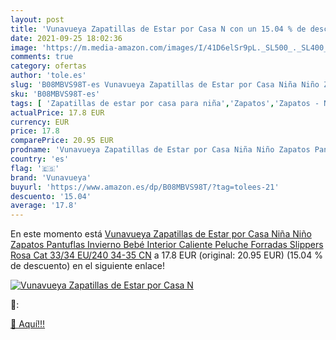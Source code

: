 ```yaml
---
layout: post
title: 'Vunavueya Zapatillas de Estar por Casa N con un 15.04 % de descuento'
date: 2021-09-25 18:02:36
image: 'https://m.media-amazon.com/images/I/41D6elSr9pL._SL500_._SL400_.jpg'
comments: true
category: ofertas
author: 'tole.es'
slug: 'B08MBVS98T-es Vunavueya Zapatillas de Estar por Casa Niña Niño Zapatos...'
sku: 'B08MBVS98T-es'
tags: [ 'Zapatillas de estar por casa para niña','Zapatos','Zapatos - Niñas','Zapatos y complementos','bebé','vunavueya', ]
actualPrice: 17.8 EUR
currency: EUR
price: 17.8
comparePrice: 20.95 EUR
prodname: 'Vunavueya Zapatillas de Estar por Casa Niña Niño Zapatos Pantuflas Invierno Bebé Interior Caliente Peluche Forradas Slippers Rosa Cat  33/34 EU/240 34-35  CN'
country: 'es'
flag: '🇪🇸'
brand: 'Vunavueya'
buyurl: 'https://www.amazon.es/dp/B08MBVS98T/?tag=tolees-21'
descuento: '15.04'
average: '17.8'
---
```


En este momento está [Vunavueya Zapatillas de Estar por Casa Niña Niño Zapatos Pantuflas Invierno Bebé Interior Caliente Peluche Forradas Slippers Rosa Cat  33/34 EU/240 34-35  CN](https://www.amazon.es/dp/B08MBVS98T/?tag=tolees-21) a 17.8 EUR (original: 20.95 EUR) (15.04 %  de descuento) en el siguiente enlace!

[![Vunavueya Zapatillas de Estar por Casa N](https://m.media-amazon.com/images/I/41D6elSr9pL._SL500_._SL400_.jpg)](https://www.amazon.es/dp/B08MBVS98T/?tag=tolees-21)

🔎:


[🛒 Aquí!!!](https://www.amazon.es/dp/B08MBVS98T/?tag=tolees-21)
